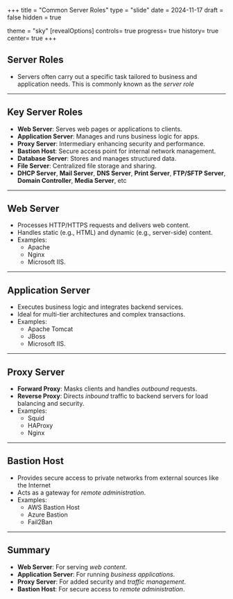 +++
title = "Common Server Roles"
type = "slide"
date = 2024-11-17
draft = false
hidden = true

theme = "sky"
[revealOptions]
controls= true
progress= true
history= true
center= true
+++

## Server Roles
- Servers often carry out a specific task tailored to business and application needs. This is commonly known as the _server role_
---
## Key Server Roles
- **Web Server**: Serves web pages or applications to clients.
- **Application Server**: Manages and runs business logic for apps.
- **Proxy Server**: Intermediary enhancing security and performance.
- **Bastion Host**: Secure access point for internal network management.
- **Database Server**: Stores and manages structured data.
- **File Server**: Centralized file storage and sharing.
- **DHCP Server**, **Mail Server**, **DNS Server**, **Print Server**, **FTP/SFTP Server**, **Domain Controller**, **Media Server**, etc
---
## Web Server
- Processes HTTP/HTTPS requests and delivers web content.
- Handles static (e.g., HTML) and dynamic (e.g., server-side) content.
- Examples: 
    - Apache
    - Nginx
    - Microsoft IIS.
---
## Application Server
- Executes business logic and integrates backend services.
- Ideal for multi-tier architectures and complex transactions.
- Examples: 
    - Apache Tomcat
    - JBoss
    - Microsoft IIS.
---
## Proxy Server
- **Forward Proxy**: Masks clients and handles _outbound_ requests.
- **Reverse Proxy**: Directs _inbound_ traffic to backend servers for load balancing and security.
- Examples:
    - Squid
    - HAProxy
    - Nginx
---
## Bastion Host
- Provides secure access to private networks from external sources like the Internet
- Acts as a gateway for _remote administration_.
- Examples: 
    - AWS Bastion Host
    - Azure Bastion
    - Fail2Ban
---
## Summary
- **Web Server**: For serving _web content_.
- **Application Server**: For running _business applications_.
- **Proxy Server**: For added security and _traffic management_.
- **Bastion Host**: For secure access to _remote administration_.
